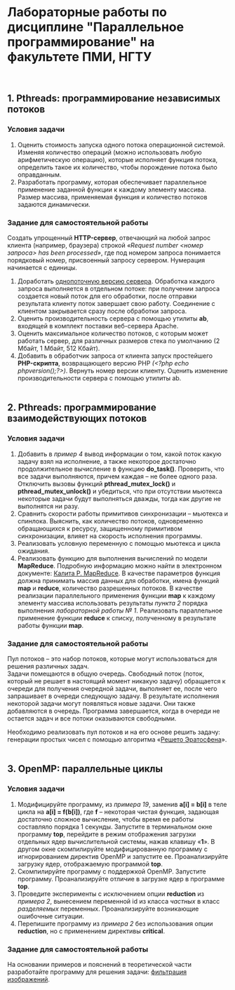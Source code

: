 # Лабораторные работы по дисциплине "Параллельное программирование" на факультете ПМИ, НГТУ
&nbsp;  

## 1. Pthreads: программирование независимых потоков
### Условия задачи

1) Оценить стоимость запуска одного потока операционной системой. Изменяя количество операций (можно использовать любую арифметическую 
операцию), которые исполняет функция потока, определить такое их количество, чтобы порождение потока было оправданным.
2) Разработать программу, которая обеспечивает параллельное применение заданной функции к каждому элементу массива. Размер массива, 
применяемая функция и количество потоков задаются динамически.

### Задание для самостоятельной работы

Создать упрощенный **HTTP-сервер**, отвечающий на любой запрос клиента (например, браузера) строкой *«Request number <номер запроса> 
has been processed»*, где под номером запроса понимается порядковый номер, присвоенный запросу сервером. Нумерация начинается с единицы.
1) Доработать 
[однопоточную версию сервера](http://rosettacode.org/wiki/Hello_world/Web_server#C "Hello world/Web server"). 
Обработка каждого запроса выполняется в отдельном потоке: при получении запроса создается новый поток для его обработки, после отправки результата клиенту поток завершает свою работу. Соединение с клиентом закрывается сразу после обработки запроса.
2) Оценить производительность сервера с помощью утилиты **ab**, входящей в комплект поставки веб-сервера Apache.
3) Оценить максимальное количество потоков, с которым может работать сервер, для различных размеров стека по умолчанию (2 Мбайт, 1 Мбайт, 512 Кбайт).
4) Добавить в обработчик запроса от клиента запуск простейшего **PHP-скрипта**, возвращающего версию PHP *(\<?php echo phpversion();?\>)*. 
Вернуть номер версии клиенту. Оценить изменение производительности сервера с помощью утилиты ab.  
&nbsp;  


## 2. Pthreads: программирование взаимодействующих потоков
### Условия задачи
  
1) Добавить в *пример 4* вывод информации о том, какой поток какую задачу взял на исполнение, а также некоторое достаточно продолжительное вычисление в функцию **do_task()**. Проверить, что все задачи выполняются, причем каждая – не более одного раза. Отключить вызовы функций **pthread_mutex_lock()** и **pthread_mutex_unlock()** и убедиться, что при отсутствии мьютекса некоторые задачи будут выполняться дважды, тогда как другие не выполнятся ни разу.
2) Сравнить скорости работы примитивов синхронизации – мьютекса и спинлока. Выяснить, как количество потоков, одновременно обращающихся к ресурсу, защищенному примитивом синхронизации, влияет на скорость исполнения программы.
3) Реализовать условную переменную с помощью мьютекса и цикла ожидания.
4) Реализовать функцию для выполнения вычислений по модели **MapReduce**. Подробную информацию можно найти в электронном документе: [Калита Р. MapReduce](http://regfordev.blogspot.com/2015/09/mapreduce.html#.XmUX76gzaCo "Блог о разработке, программировании на С#/.NET, и не только."). 
В качестве параметров функция должна принимать массив данных для обработки, имена функций **map** и **reduce**, количество разрешенных потоков. В качестве реализации параллельного применения функции **map** к каждому элементу массива использовать результаты *пункта 2* порядка выполнения *лабораторной работы № 1*. Реализовать параллельное применение функции **reduce** к списку, полученному в результате работы функции **map**.

### Задание для самостоятельной работы  

Пул потоков – это набор потоков, которые могут использоваться для решения различных задач.  
Задачи помещаются в общую очередь. Свободный поток (поток, который не решает в настоящий момент никакую задачу) обращается к очереди для получения очередной задачи, выполняет ее, после чего запрашивает в очереди следующую задачу. В результате исполнения некоторой задачи могут появляться новые задачи. Они также добавляются в очередь. Программа завершается, когда в очереди не остается задач и все потоки оказываются свободными.  

Необходимо реализовать пул потоков и на его основе решить задачу: генерации простых чисел с помощью алгоритма 
«[Решето Эратосфена](https://en.wikipedia.org/wiki/Sieve_of_Eratosthenes "Sieve of Eratosthenes")».  
&nbsp;  


## 3. OpenMP: параллельные циклы
### Условия задачи
  
1) Модифицируйте программу, из *примера 19*, заменив **a[i] = b[i]** в теле цикла на **a[i] = f(b[i])**, где **f** – некоторая чистая функция, задающая достаточно сложное вычисление, чтобы время ее работы составляло порядка 1 секунды. Запустите в терминальном окне программу **top**, перейдите в режим отображения загрузки отдельных ядер вычислительной системы, нажав клавишу «**1**». В другом окне скомпилируйте модифицированную программу с игнорированием директив OpenMP и запустите ее. Проанализируйте загрузку ядер, отображаемую программой **top**.
2) Скомпилируйте программу с поддержкой OpenMP. Запустите программу. Проанализируйте отличие в загрузке ядер в программе **top**.
3) Проведите эксперименты с исключением опции **reduction** из *примера 2*, вынесением переменной id из класса *частных* в класс *разделяемых* переменных. Проанализируйте возникающие ошибочные ситуации.
4) Перепишите программу из *примера 2* без использования опции **reduction**, но с применением директивы **critical**.

### Задание для самостоятельной работы 
  
На основании примеров и пояснений в теоретической части разработайте программу для решения задачи:
[фильтрация изображений](https://www.intuit.ru/studies/courses/993/163/lecture/4505 "Алгоритмические основы растровой графики").
